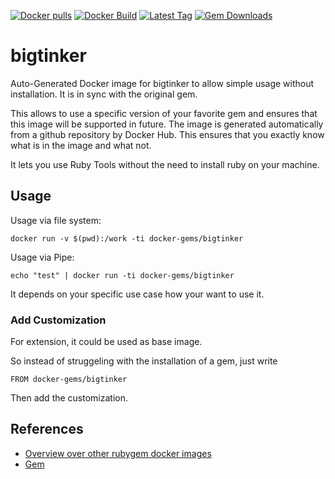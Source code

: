 [![Docker pulls](https://img.shields.io/docker/pulls/rubygem/bigtinker.svg)](https://hub.docker.com/r/rubygem/bigtinker/)
[![Docker Build](https://img.shields.io/docker/automated/rubygem/bigtinker.svg)](https://hub.docker.com/r/rubygem/bigtinker/)
[![Latest Tag](https://img.shields.io/github/tag/docker-rubygem/bigtinker.svg)](https://hub.docker.com/r/rubygem/bigtinker/)
[![Gem Downloads](https://img.shields.io/gem/dt/bigtinker.svg)](https://rubygems.org/gems/bigtinker/)
# bigtinker

Auto-Generated Docker image for bigtinker to allow simple usage without installation.
It is in sync with the original gem.

This allows to use a specific version of your favorite gem and ensures that this image will be supported in future.
The image is generated automatically from a github repository by Docker Hub.
This ensures that you exactly know what is in the image and what not.

It lets you use Ruby Tools without the need to install ruby on your machine.

## Usage

Usage via file system:

`docker run -v $(pwd):/work -ti docker-gems/bigtinker`

Usage via Pipe:

`echo "test" | docker run -ti docker-gems/bigtinker`

It depends on your specific use case how your want to use it.

### Add Customization

For extension, it could be used as base image.

So instead of struggeling with the installation of a gem, just write

`FROM docker-gems/bigtinker`

Then add the customization.

## References

 - [Overview over other rubygem docker images](https://github.com/thinkbot/docker-rubygem)
 - [Gem](https://rubygems.org/gems/bigtinker/)
